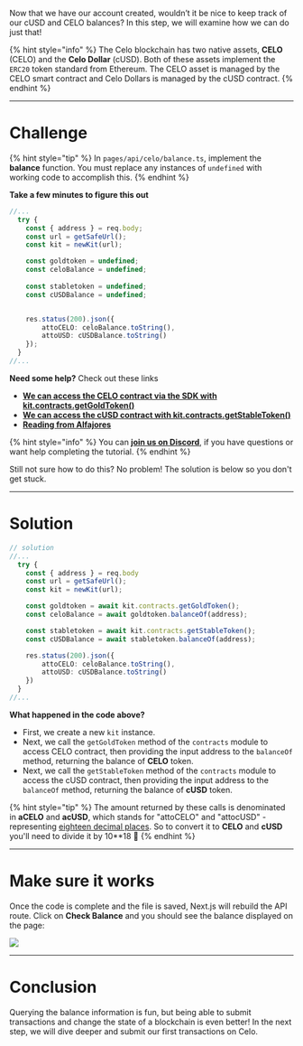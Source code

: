 Now that we have our account created, wouldn’t it be nice to keep track of our cUSD and CELO balances? In this step, we will examine how we can do just that!

{% hint style="info" %}
The Celo blockchain has two native assets, **CELO** (CELO) and the **Celo Dollar** (cUSD). Both of these assets implement the `ERC20` token standard from Ethereum. The CELO asset is managed by the CELO smart contract and Celo Dollars is managed by the cUSD contract. 
{% endhint %}

------------------------

# Challenge

{% hint style="tip" %}
In `pages/api/celo/balance.ts`, implement the **balance** function. You must replace any instances of `undefined` with working code to accomplish this.
{% endhint %}

**Take a few minutes to figure this out**

```typescript
//...
  try {
    const { address } = req.body;
    const url = getSafeUrl();
    const kit = newKit(url);

    const goldtoken = undefined;
    const celoBalance = undefined;
    
    const stabletoken = undefined;
    const cUSDBalance = undefined;


    res.status(200).json({ 
        attoCELO: celoBalance.toString(), 
        attoUSD: cUSDBalance.toString() 
    });
  }
//...
```

**Need some help?** Check out these links
* [**We can access the CELO contract via the SDK with kit.contracts.getGoldToken()**](https://docs.celo.org/developer-guide/contractkit/contracts-wrappers-registry#interacting-with-celo-and-cusd)
* [**We can access the cUSD contract with kit.contracts.getStableToken()**](https://docs.celo.org/developer-guide/contractkit/contracts-wrappers-registry#interacting-with-celo-and-cusd)
* [**Reading from Alfajores**](https://docs.celo.org/developer-guide/start/hellocelo#reading-alfajores)

{% hint style="info" %}
You can [**join us on Discord**](https://figment.io/devchat), if you have questions or want help completing the tutorial.
{% endhint %}

Still not sure how to do this? No problem! The solution is below so you don't get stuck.

------------------------

# Solution

```typescript
// solution
//...
  try {
    const { address } = req.body
    const url = getSafeUrl();
    const kit = newKit(url);

    const goldtoken = await kit.contracts.getGoldToken();
    const celoBalance = await goldtoken.balanceOf(address);

    const stabletoken = await kit.contracts.getStableToken();
    const cUSDBalance = await stabletoken.balanceOf(address);

    res.status(200).json({ 
        attoCELO: celoBalance.toString(), 
        attoUSD: cUSDBalance.toString() 
    })
  }
//...
```

**What happened in the code above?**

* First, we create a new `kit` instance.
* Next, we call the `getGoldToken` method of the `contracts` module to access CELO contract, then providing the input address to the `balanceOf` method, returning the balance of **CELO** token.
* Next, we call the `getStableToken` method of the `contracts` module to access the cUSD contract, then providing the input address to the `balanceOf` method, returning the balance of **cUSD** token.

{% hint style="tip" %}
The amount returned by these calls is denominated in **aCELO** and **acUSD**, which stands for "attoCELO" and "attocUSD" - representing [eighteen decimal places](https://en.wikipedia.org/wiki/Atto-). So to convert it to **CELO** and **cUSD** you'll need to divide it by 10**18 💪
{% endhint %}

------------------------

# Make sure it works

Once the code is complete and the file is saved, Next.js will rebuild the API route. Click on **Check Balance** and you should see the balance displayed on the page:

![](../../../.gitbook/assets/pathways/celo/celo-balance.gif)

-----------------------------

# Conclusion

Querying the balance information is fun, but being able to submit transactions and change the state of a blockchain is even better! In the next step, we will dive deeper and submit our first transactions on Celo.
